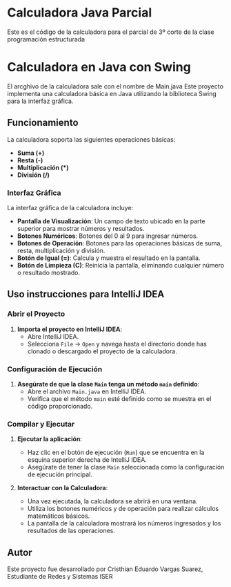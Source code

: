 # Calculadora Java Parcial
Este es el código de la calculadora para el parcial de 3º corte de la clase programación estructurada 

# Calculadora en Java con Swing

El arcghivo de la calculadora sale con el nombre de Main.java
Este proyecto implementa una calculadora básica en Java utilizando la biblioteca Swing para la interfaz gráfica.

## Funcionamiento

La calculadora soporta las siguientes operaciones básicas:

- **Suma (+)**
- **Resta (-)**
- **Multiplicación (*)**
- **División (/)**

### Interfaz Gráfica

La interfaz gráfica de la calculadora incluye:

- **Pantalla de Visualización**: Un campo de texto ubicado en la parte superior para mostrar números y resultados.
- **Botones Numéricos**: Botones del 0 al 9 para ingresar números.
- **Botones de Operación**: Botones para las operaciones básicas de suma, resta, multiplicación y división.
- **Botón de Igual (=)**: Calcula y muestra el resultado en la pantalla.
- **Botón de Limpieza (C)**: Reinicia la pantalla, eliminando cualquier número o resultado mostrado.

## Uso instrucciones para IntelliJ IDEA

### Abrir el Proyecto

1. **Importa el proyecto en IntelliJ IDEA**:
   - Abre IntelliJ IDEA.
   - Selecciona `File` -> `Open` y navega hasta el directorio donde has clonado o descargado el proyecto de la calculadora.

### Configuración de Ejecución

1. **Asegúrate de que la clase `Main` tenga un método `main` definido**:
   - Abre el archivo `Main.java` en IntelliJ IDEA.
   - Verifica que el método `main` esté definido como se muestra en el código proporcionado.

### Compilar y Ejecutar

1. **Ejecutar la aplicación**:
   - Haz clic en el botón de ejecución (`Run`) que se encuentra en la esquina superior derecha de IntelliJ IDEA.
   - Asegúrate de tener la clase `Main` seleccionada como la configuración de ejecución principal.
   
2. **Interactuar con la Calculadora**:
   - Una vez ejecutada, la calculadora se abrirá en una ventana.
   - Utiliza los botones numéricos y de operación para realizar cálculos matemáticos básicos.
   - La pantalla de la calculadora mostrará los números ingresados y los resultados de las operaciones.


## Autor

Este proyecto fue desarrollado por Cristhian Eduardo Vargas Suarez, Estudiante de Redes y Sistemas ISER
